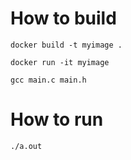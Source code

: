 
# How to build

    docker build -t myimage .

    docker run -it myimage 

    gcc main.c main.h

# How to run

    ./a.out